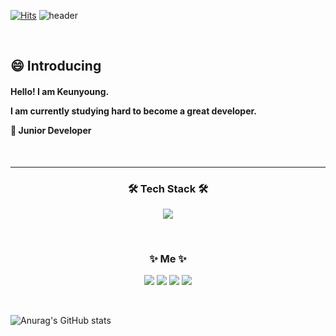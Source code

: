 [![Hits](https://hits.seeyoufarm.com/api/count/incr/badge.svg?url=https%3A%2F%2Fgithub.com%2FKkeunyoung&count_bg=%23A16DDD&title_bg=%235C5A5A&icon=github.svg&icon_color=%23E7E7E7&title=hits&edge_flat=true)](https://hits.seeyoufarm.com) 
![header](https://capsule-render.vercel.app/api?type=soft&color=DCCCFB&height=150&section=header&text=keunyoungKim&fontSize=70&animation=twinkling) 

<br>

<h2> 😄 Introducing </h2>

<h4> 
   Hello! I am Keunyoung.  
   
   I am currently studying hard to become a great developer.   
     
     
🌱 Junior Developer</h4>

<br>

-----------------------------------------------------------

<h3 align="center">🛠 Tech Stack 🛠</h3>
<p align="center">
<img src="https://img.shields.io/badge/Python-3766AB?style=flat-square&logo=Python&logoColor=white"/></a>  
</p>    

<br>

<h3 align="center">✨ Me ✨</h3>  
<p align="center">
<a href="https://www.naver.com" target="_blank"><img src="https://img.shields.io/badge/Resume-000000?style=flat-square&logo=Notion&logoColor=FFFFFF"/></a>
<a href="https://www.youtube.com" target="_blank"><img src="https://img.shields.io/badge/Youtube-ff0000?style=flat-square&logo=youtube&logoColor=FFFFFF"/></a>
<a href="https://www.instagram.com" target="_blank"><img src="https://img.shields.io/badge/Instagram-dd2a7b?style=flat-square&logo=instagram&logoColor=FFFFFF"/></a>
<a href="https://www.naver.com" target="_blank"><img src="https://img.shields.io/badge/Email-308F11?style=flat-square&logo=Minutemailer&logoColor=FFFFFF"/></a>
</p>   
   
<br>


![Anurag's GitHub stats](https://github-readme-stats.vercel.app/api?username=Kkeunyoung&show_icons=true&theme=buefy )

 
<!--
### Hi there 👋 

**Kkeunyoung/Kkeunyoung** is a ✨ _special_ ✨ repository because its `README.md` (this file) appears on your GitHub profile.

** 본문에 뱃지 넣는 양식
<a href="버튼을 눌렀을 때 이동할 링크" target="_blank"><img src="https://img.shields.io/badge/뱃지레이블-배경색?style=뱃지모양&logo=로고&logoColor=로고색상"/></a>

** stat theme 참고 링크
https://github.com/anuraghazra/github-readme-stats/blob/master/themes/README.md

Here are some ideas to get you started:

- 🔭 I’m currently working on ...
- 🌱 I’m currently learning ...
- 👯 I’m looking to collaborate on ...
- 🤔 I’m looking for help with ...
- 💬 Ask me about ...
- 📫 How to reach me: ...
- 😄 Pronouns: ...
- ⚡ Fun fact: ...
-->
